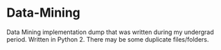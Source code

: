 # Data-Mining
Data Mining implementation dump that was written during my undergrad period.
Written in Python 2.
There may be some duplicate files/folders.
